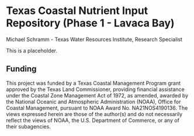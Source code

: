 Texas Coastal Nutrient Input Repository (Phase 1 - Lavaca Bay)
================
Michael Schramm - Texas Water Resources Institute, Research Specialist

This is a placeholder.

## Funding

This project was funded by a Texas Coastal Management Program grant
approved by the Texas Land Commissioner, providing financial assistance
under the Coastal Zone Management Act of 1972, as amended, awarded by
the National Oceanic and Atmospheric Administration (NOAA), Office for
Coastal Management, pursuant to NOAA Award No. NA21NOS4190136. The views
expressed herein are those of the author(s) and do not necessarily
reflect the views of NOAA, the U.S. Department of Commerce, or any of
their subagencies.
